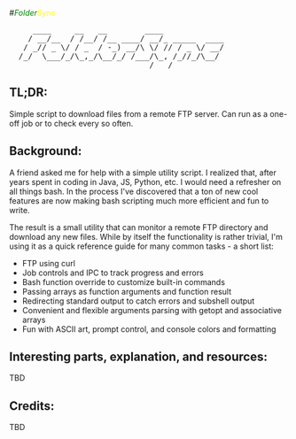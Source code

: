#_<span style="color:green">*Folder*</span><span style="color:yellow">*Sync*</span>_

<pre>
     ____     __   __        ____
    / __/__  / /__/ /__ ____/ __/_ _____  ____
   / _// _ \/ / _  / -_) __/\ \/ // / _ \/ __/
  /_/  \___/_/\_,_/\__/_/ /___/\_, /_//_/\__/
                              /___/
</pre>

## TL;DR:
Simple script to download files from a remote FTP server. Can run as a one-off job or to check every so often.

## Background:
A friend asked me for help with a simple utility script. I realized that, after years spent in coding in Java, JS, Python, etc. I would need a refresher on all things bash. In the process I've discovered that a ton of new cool features are now making bash scripting much more efficient and fun to write.

The result is a small utility that can monitor a remote FTP directory and download any new files. While by itself the functionality is rather trivial, I'm using it as a quick reference guide for many common tasks - a short list:

- FTP using curl
- Job controls and IPC to track progress and errors
- Bash function override to customize built-in commands
- Passing arrays as function arguments and function result
- Redirecting standard output to catch errors and subshell output
- Convenient and flexible arguments parsing with getopt and associative arrays
- Fun with ASCII art, prompt control, and console colors and formatting

## Interesting parts, explanation, and resources:
TBD

## Credits:
TBD
